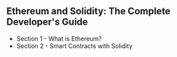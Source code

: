 ## Ethereum and Solidity: The Complete Developer's Guide

* Section 1 - What is Ethereum?
* Section 2 - Smart Contracts with Solidity